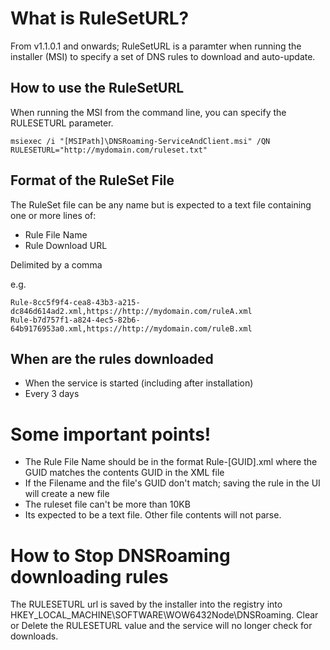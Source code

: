 # What is RuleSetURL?

From v1.1.0.1 and onwards; RuleSetURL is a paramter when running the installer (MSI) to specify a set of DNS rules to download and auto-update.

## How to use the RuleSetURL

When running the MSI from the command line, you can specify the RULESETURL parameter.
```
msiexec /i "[MSIPath]\DNSRoaming-ServiceAndClient.msi" /QN RULESETURL="http://mydomain.com/ruleset.txt"
```

## Format of the RuleSet File

The RuleSet file can be any name but is expected to a text file containing one or more lines of:
- Rule File Name
- Rule Download URL

Delimited by a comma

e.g.
```
Rule-8cc5f9f4-cea8-43b3-a215-dc846d614ad2.xml,https://http://mydomain.com/ruleA.xml
Rule-b7d757f1-a824-4ec5-82b6-64b9176953a0.xml,https://http://mydomain.com/ruleB.xml
```

## When are the rules downloaded

- When the service is started (including after installation)
- Every 3 days

# Some important points!

- The Rule File Name should be in the format Rule-[GUID].xml where the GUID matches the contents GUID in the XML file
- If the Filename and the file's GUID don't match; saving the rule in the UI will create a new file
- The ruleset file can't be more than 10KB
- Its expected to be a text file. Other file contents will not parse.

# How to Stop DNSRoaming downloading rules

The RULESETURL url is saved by the installer into the registry into HKEY_LOCAL_MACHINE\SOFTWARE\WOW6432Node\DNSRoaming.
Clear or Delete the RULESETURL value and the service will no longer check for downloads.
